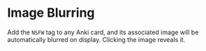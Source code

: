 # Image Blurring

Add the `NSFW` tag to any Anki card, and its associated image will be automatically blurred on display. Clicking the image reveals it.